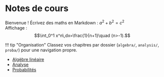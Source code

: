# Notes de cours

Bienvenue ! Écrivez des maths en Markdown : $a^2+b^2=c^2$  
Affichage :
$$\int_0^1 x^n\,dx=\frac{1}{n+1}\quad (n>-1).$$

!!! tip "Organisation"
    Classez vos chapitres par dossier (`algebra/`, `analysis/`, `proba/`) pour
    une navigation propre.

- [Algèbre linéaire](algebra/bases.md)
- [Analyse](analysis/sequences.md)
- [Probabilités](proba/laws.md)
